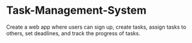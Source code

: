 # Task-Management-System
Create a web app where users can sign up, create tasks, assign tasks to others, set deadlines, and track the progress of tasks.
